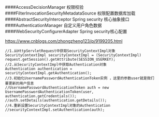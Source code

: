 ####AccessDecisionManager 权限校验
####FilterInvocationSecurityMetadataSource 权限配置数据库加载
####AbstractSecurityInterceptor  Spring security 核心抽象接口
####AuthenticationManager  自定义用户角色数据
####WebSecurityConfigurerAdapter Spring security核心配置

https://www.cnblogs.com/zhongzheng123/p/9199205.html



    //1.从HttpServletRequest中获取SecurityContextImpl对象
    SecurityContextImpl securityContextImpl = (SecurityContextImpl) request.getSession().getAttribute(SESSION_USERKEY);
    //2.从SecurityContextImpl中获取Authentication对象
    Authentication authentication = securityContextImpl.getAuthentication();
    //3.初始化UsernamePasswordAuthenticationToken实例 ，这里的参数user就是我们要更新的用户信息
    //UsernamePasswordAuthenticationToken auth = new UsernamePasswordAuthenticationToken(user, authentication.getCredentials());
    //auth.setDetails(authentication.getDetails());
    //4.重新设置SecurityContextImpl对象的Authentication
    //securityContextImpl.setAuthentication(auth);
